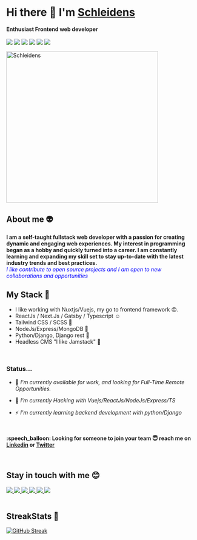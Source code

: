 # Hi there 👋 I'm [Schleidens](https://schleidens.netlify.app/)


**Enthusiast Frontend web developer** 
<br>
<br>
<img src="https://img.shields.io/badge/nuxt.js-00C58E?style=for-the-badge&logo=nuxt.js&logoColor=white"/> <img src="https://img.shields.io/badge/Vue.js-35495E?style=for-the-badge&logo=vue.js&logoColor=4FC08D"/> <img src="https://img.shields.io/badge/React-20232A?style=for-the-badge&logo=react&logoColor=61DAFB"/> <img src="https://img.shields.io/badge/Gatsby-663399?style=for-the-badge&logo=gatsby&logoColor=white"
/> <img src="https://img.shields.io/badge/Node.js-43853D?style=for-the-badge&logo=node.js&logoColor=white" /> <img src="https://img.shields.io/badge/Django-092E20?style=for-the-badge&logo=django&logoColor=yellow" /> <br>


  <img align="center" width="400px" height="auto" alt="Schleidens" src="https://user-images.githubusercontent.com/53914451/204916071-0da9ded0-128b-4764-b768-8c67672c5f84.jpg" />
  
  ## About me :alien:
  <p>
  <b>
  I am a self-taught fullstack web developer with a passion for creating dynamic and engaging web experiences. My interest in programming began as a hobby and quickly turned into a career. I am constantly learning and expanding my skill set to stay up-to-date with the latest industry trends and best practices.
  </b>
  <br />
  <i style="color:blue">I like contribute to open source projects and I am open to new collaborations and opportunities</i>
  </p>
    
    
  ## My Stack :wrench:
  
  - I like working with Nuxtjs/Vuejs, my go to frontend framework :heart_eyes:.
  - ReactJs / Next.Js / Gatsby / Typescript :relaxed:
  - Tailwind CSS / SCSS 🤡
  - NodeJs/Express/MongoDB :peach:
  - Python/Django, Django rest :snake:
  - Headless CMS "I like Jamstack" :ghost: 
  
  <br />

### Status...

- 👀 _I'm currently available for work, and looking for Full-Time Remote Opportunities._
- 🔭 _I’m currently Hacking with Vuejs/ReactJs/NodeJs/Express/TS_
- ⚡ _I'm currently learning backend development with python/Django_

  </b>
  
  <br />
  
<p>
  <b>
   :speech_balloon: Looking for someone to join your team &#128519; reach me on <a href="https://linkedin.com/in/alectineschleidens">Linkedin</a> or <a href="https://twitter.com/schleidens_dev">Twitter</a>
  </b>
</p>


<br>

## Stay in touch with me 😊
<a href="https://twitter.com/schleidens_dev">
<img src="https://img.shields.io/twitter/follow/Schleidens_dev?color=blue&label=follow&logo=twitter&logoColor=white&style=for-the-badge" />
</a>
<a href="https://instagram.com/schleidens.dev">
<img src="https://img.shields.io/badge/Instagram-E4405F?style=for-the-badge&logo=instagram&logoColor=white" />
</a>
<a href="https://linkedin.com/in/alectineschleidens">
<img src="https://img.shields.io/badge/LinkedIn-0077B5?style=for-the-badge&logo=linkedin&logoColor=white" />
</a>
<a href="https://facebook.com/elhermano.dejesus">
<img src="https://img.shields.io/badge/Facebook-1877F2?style=for-the-badge&logo=facebook&logoColor=white" />
</a>
<a href="https://dev.to/schleidens">
<img src="https://img.shields.io/badge/dev.to-0A0A0A?style=for-the-badge&logo=dev.to&logoColor=white" />
</a>
<a href="https://discord.gg/fAuyjtSR">
  <img src="https://img.shields.io/badge/Discord-7289DA?style=for-the-badge&logo=discord&logoColor=white"/>
</a>

<br />
<br />

## StreakStats 🚀

[![GitHub Streak](https://streak-stats.demolab.com?user=Schleidens&theme=vue-dark&date_format=M%20j%5B%2C%20Y%5D)](https://git.io/streak-stats)

